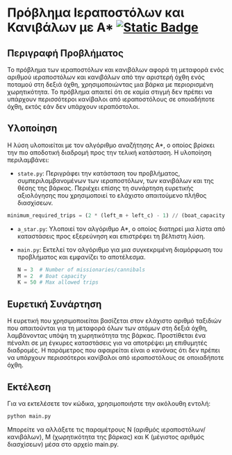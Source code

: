 # Πρόβλημα Ιεραποστόλων και Κανιβάλων με A* [![Static Badge](https://img.shields.io/badge/English-orange)](README.en.md)

## Περιγραφή Προβλήματος

Το πρόβλημα των ιεραποστόλων και κανιβάλων αφορά τη μεταφορά ενός αριθμού ιεραποστόλων και κανιβάλων από την αριστερή όχθη ενός ποταμού στη δεξιά όχθη, χρησιμοποιώντας μια βάρκα με περιορισμένη χωρητικότητα. Το πρόβλημα απαιτεί ότι σε καμία στιγμή δεν πρέπει να υπάρχουν περισσότεροι κανίβαλοι από ιεραποστόλους σε οποιαδήποτε όχθη, εκτός εάν δεν υπάρχουν ιεραπόστολοι.

## Υλοποίηση

Η λύση υλοποιείται με τον αλγόριθμο αναζήτησης A*, ο οποίος βρίσκει την πιο αποδοτική διαδρομή προς την τελική κατάσταση. Η υλοποίηση περιλαμβάνει:

- `state.py`: Περιγράφει την κατάσταση του προβλήματος, συμπεριλαμβανομένων των ιεραποστόλων, των κανιβάλων και της θέσης της βάρκας. Περιέχει επίσης τη συνάρτηση ευρετικής αξιολόγησης που χρησιμοποιεί το ελάχιστο απαιτούμενο πλήθος διασχίσεων.
```python
minimum_required_trips = (2 * (left_m + left_c) - 1) // (boat_capacity - 1)
```
- `a_star.py`: Υλοποιεί τον αλγόριθμο A*, ο οποίος διατηρεί μια λίστα από καταστάσεις προς εξερεύνηση και επιστρέφει τη βέλτιστη λύση.

- `main.py`: Εκτελεί τον αλγόριθμο για μια συγκεκριμένη διαμόρφωση του προβλήματος και εμφανίζει το αποτέλεσμα.

  ```python
  N = 3  # Number of missionaries/cannibals
  M = 2  # Boat capacity
  K = 50 # Max allowed trips
  ```

## Ευρετική Συνάρτηση

Η ευρετική που χρησιμοποιείται βασίζεται στον ελάχιστο αριθμό ταξιδιών που απαιτούνται για τη μεταφορά όλων των ατόμων στη δεξιά όχθη, λαμβάνοντας υπόψη τη χωρητικότητα της βάρκας. Προστίθεται ένα πέναλτι σε μη έγκυρες καταστάσεις για να αποτρέψει μη επιθυμητές διαδρομές. Η παράμετρος που αφαιρείται είναι ο κανόνας ότι δεν πρέπει να υπάρχουν περισσότεροι κανίβαλοι από ιεραποστόλους σε οποιαδήποτε όχθη.

## Εκτέλεση

Για να εκτελέσετε τον κώδικα, χρησιμοποιήστε την ακόλουθη εντολή:

```bash
python main.py 
```

Μπορείτε να αλλάξετε τις παραμέτρους N (αριθμός ιεραποστόλων/κανιβάλων), M (χωρητικότητα της βάρκας) και K (μέγιστος αριθμός διασχίσεων) μέσα στο αρχείο main.py.


